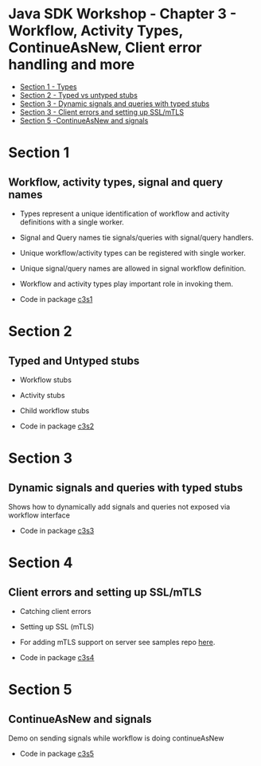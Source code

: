 # Java SDK Workshop - Chapter 3 - Workflow, Activity Types, ContinueAsNew, Client error handling and more

* [Section 1 - Types](#Section-1)
* [Section 2 - Typed vs untyped stubs](#Section-2)
* [Section 3 - Dynamic signals and queries with typed stubs](#Section-3)
* [Section 3 - Client errors and setting up SSL/mTLS](#Section-4)
* [Section 5 -ContinueAsNew and signals](#Section-5)

# Section 1

## Workflow, activity types, signal and query names

* Types represent a unique identification of workflow and activity definitions with a single worker. 
* Signal and Query names tie signals/queries with signal/query handlers.
* Unique workflow/activity types can be registered with single worker.
* Unique signal/query names are allowed in signal workflow definition.
* Workflow and activity types play important role in invoking them. 

* Code in package [c3s1](c3s1)

# Section 2

## Typed and Untyped stubs

* Workflow stubs
* Activity stubs
* Child workflow stubs
  
* Code in package [c3s2](c3s2)

# Section 3

## Dynamic signals and queries with typed stubs

Shows how to dynamically add signals and queries not exposed via workflow interface

* Code in package [c3s3](c3s3)

# Section 4

## Client errors and setting up SSL/mTLS

* Catching client errors 
* Setting up SSL (mTLS)

* For adding mTLS support on server see samples repo [here](https://github.com/temporalio/samples-server).

* Code in package [c3s4](c3s4)

# Section 5

## ContinueAsNew and signals

Demo on sending signals while workflow is doing continueAsNew

* Code in package [c3s5](c3s5)
